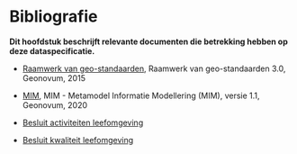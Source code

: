 Bibliografie
============

**Dit hoofdstuk beschrijft relevante documenten die betrekking hebben op deze
dataspecificatie.**


-   [Raamwerk van geo-standaarden](https://docs.geostandaarden.nl/gbd/gsb/#raamwerk-van-geo-standaarden), Raamwerk van geo-standaarden 3.0, Geonovum, 2015

-	[MIM](https://docs.geostandaarden.nl/mim/def-st-mim-20201023/), MIM - Metamodel Informatie Modellering (MIM), versie 1.1, Geonovum, 2020

-	[Besluit activiteiten leefomgeving]( https://aandeslagmetdeomgevingswet.nl/wetsinstrumenten/regels-activiteiten/milieubelastende/rijksregels/)

-	[Besluit kwaliteit leefomgeving](https://zoek.officielebekendmakingen.nl/stb-2018-292.html) 
